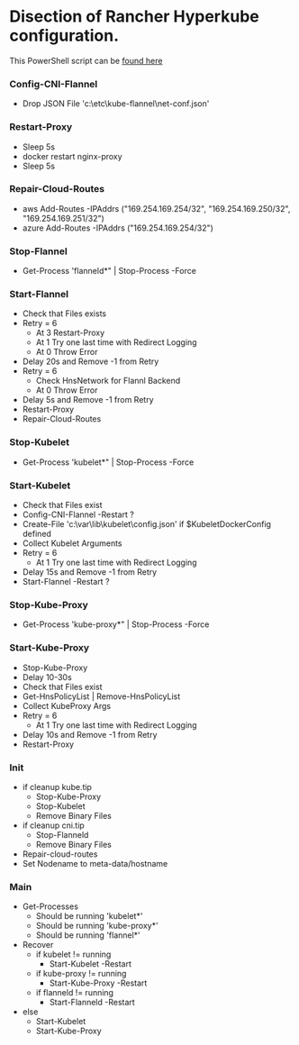 # Disection of Rancher Hyperkube configuration.

This PowerShell script can be [found here](https://github.com/rancher/rancher/blob/master/package/windows/hyperkube.ps1)



### Config-CNI-Flannel

  - Drop JSON File 'c:\etc\kube-flannel\net-conf.json'

### Restart-Proxy

  - Sleep 5s
  - docker restart nginx-proxy
  - Sleep 5s

### Repair-Cloud-Routes

  - aws Add-Routes -IPAddrs ("169.254.169.254/32", "169.254.169.250/32", "169.254.169.251/32")
  - azure Add-Routes -IPAddrs ("169.254.169.254/32")

### Stop-Flannel

  - Get-Process 'flanneld*" | Stop-Process -Force

### Start-Flannel

  - Check that Files exists
  - Retry = 6
    - At 3 Restart-Proxy
    - At 1 Try one last time with Redirect Logging
    - At 0 Throw Error
  - Delay 20s and Remove -1 from Retry
  - Retry = 6
    - Check HnsNetwork for Flannl Backend
    - At 0 Throw Error
  - Delay 5s and Remove -1 from Retry
  - Restart-Proxy
  - Repair-Cloud-Routes

### Stop-Kubelet

  - Get-Process 'kubelet*" | Stop-Process -Force

### Start-Kubelet

  - Check that Files exist
  - Config-CNI-Flannel -Restart ?
  - Create-File 'c:\var\lib\kubelet\config.json' if $KubeletDockerConfig defined
  - Collect Kubelet Arguments
  - Retry = 6
    - At 1 Try one last time with Redirect Logging
  - Delay 15s and Remove -1 from Retry
  - Start-Flannel -Restart ?

### Stop-Kube-Proxy

  - Get-Process 'kube-proxy*" | Stop-Process -Force

### Start-Kube-Proxy

  - Stop-Kube-Proxy
  - Delay 10-30s
  - Check that Files exist
  - Get-HnsPolicyList | Remove-HnsPolicyList
  - Collect KubeProxy Args
  - Retry = 6 
    - At 1 Try one last time with Redirect Logging
  - Delay 10s and Remove -1 from Retry
  - Restart-Proxy

### Init

  - if cleanup kube.tip
    - Stop-Kube-Proxy
    - Stop-Kubelet
    - Remove Binary Files
  - if cleanup cni.tip
    - Stop-Flanneld
    - Remove Binary Files
  - Repair-cloud-routes
  - Set Nodename to meta-data/hostname

### Main

  - Get-Processes
    - Should be running 'kubelet*'
    - Should be running 'kube-proxy*'
    - Should be running 'flannel*'
  - Recover
    - if kubelet != running
      - Start-Kubelet -Restart
    - if kube-proxy != running
      - Start-Kube-Proxy -Restart
    - if flanneld != running
      - Start-Flanneld -Restart
   - else
     - Start-Kubelet
     - Start-Kube-Proxy